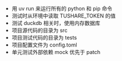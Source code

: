 - 用 uv run 来运行所有的 python 和 pip 命令
- 测试时从环境中读取 TUSHARE_TOKEN 的值
- 测试 duckdb 相关时，使用内存数据库
- 项目源代码的目录为 src
- 项目测试代码的目录为 tests
- 项目配置文件为 config.toml
- 单元测试外部依赖 mock 优先于 patch
